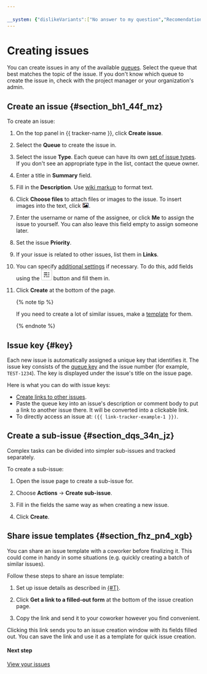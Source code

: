 ```yaml
---

__system: {"dislikeVariants":["No answer to my question","Recomendations didn't help","The content doesn't match title","Other"]}
---
```

# Creating issues

You can create issues in any of the available [queues](../queue-intro.md). Select the queue that best matches the topic of the issue. If you don't know which queue to create the issue in, check with the project manager or your organization's admin.


## Create an issue {#section_bh1_44f_mz}

To create an issue:

1. On the top panel in {{ tracker-name }}, click **Create issue**.

1. Select the **Queue** to create the issue in.


1. Select the issue **Type**.
Each queue can have its own [set of issue types](../manager/add-ticket-type.md). If you don&apos;t see an appropriate type in the list, contact the queue owner.

1. Enter a title in **Summary** field.

1. Fill in the **Description**. Use [wiki markup](wiki-markup.md) to format text.

1. Click **Choose files** to attach files or images to the issue.
To insert images into the text, click ![](../../_assets/tracker/add-image.png).

1. Enter the username or name of the assignee, or click **Me** to assign the issue to yourself.
You can also leave this field empty to assign someone later.

1. Set the issue **Priority**.

1. If your issue is related to other issues, list them in **Links**.

1. You can specify [additional settings](create-param.md#section_ymd_ycj_1gb) if necessary. To do this, add fields using the ![](../../_assets/tracker/task-params-btn.png) button and fill them in.

1. Click **Create** at the bottom of the page.

    {% note tip %}

    If you need to create a lot of similar issues, make a [template](ticket-template.md) for them.

    {% endnote %}

## Issue key {#key}

Each new issue is automatically assigned a unique key that identifies it. The issue key consists of the [queue key](../manager/create-queue.md#key) and the issue number (for example, `TEST-1234`). The key is displayed under the issue's title on the issue page.

Here is what you can do with issue keys:

- [Create links to other issues](ticket-links.md).
- Paste the queue key into an issue's description or comment body to put a link to another issue there. It will be converted into a clickable link.
- To directly access an issue at: `({{ link-tracker-example-1 }})`.

## Create a sub-issue {#section_dqs_34n_jz}

Complex tasks can be divided into simpler sub-issues and tracked separately.

To create a sub-issue:

1. Open the issue page to create a sub-issue for.

1. Choose **Actions** → **Create sub-issue**.

1. Fill in the fields the same way as when creating a new issue.

1. Click **Create**.

## Share issue templates {#section_fhz_pn4_xgb}

You can share an issue template with a coworker before finalizing it. This could come in handy in some situations (e.g. quickly creating a batch of similar issues).

Follow these steps to share an issue template:

1. Set up issue details as described in [{#T}](#section_bh1_44f_mz).

1. Click **Get a link to a filled-out form** at the bottom of the issue creation page.

1. Copy the link and send it to your coworker however you find convenient.

Clicking this link sends you to an issue creation window with its fields filled out. You can save the link and use it as a template for quick issue creation.

#### Next step

[View your issues](my-tickets.md)
